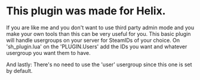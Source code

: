 # This plugin was made for Helix.
If you are like me and you don't want to use third party admin mode and you make your own tools than this can be very useful for you.
This basic plugin will handle usergroups on your server for SteamIDs of your choice.
On 'sh_plugin.lua' on the 'PLUGIN.Users' add the IDs you want and whatever usergroup you want them to have.

And lastly: There's no need to use the 'user' usergroup since this one is set by default.
